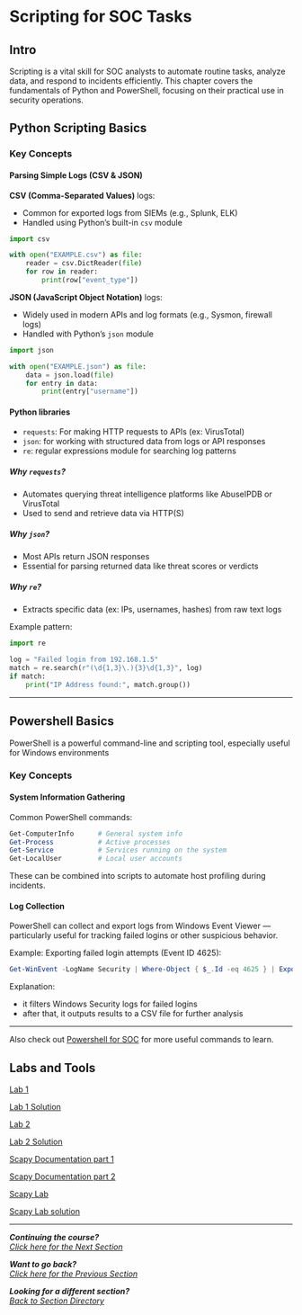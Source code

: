 # Scripting for SOC Tasks

## Intro

Scripting is a vital skill for SOC analysts to automate routine tasks, analyze data, and respond to incidents efficiently. This chapter covers the fundamentals of Python and PowerShell, focusing on their practical use in security operations.

## Python Scripting Basics

### Key Concepts

#### Parsing Simple Logs (CSV & JSON)

**CSV (Comma-Separated Values)** logs:
- Common for exported logs from SIEMs (e.g., Splunk, ELK)
- Handled using Python’s built-in `csv` module

```python
import csv

with open("EXAMPLE.csv") as file:
    reader = csv.DictReader(file)
    for row in reader:
        print(row["event_type"])
```

**JSON (JavaScript Object Notation)** logs:
- Widely used in modern APIs and log formats (e.g., Sysmon, firewall logs)
- Handled with Python’s `json` module

```python
import json

with open("EXAMPLE.json") as file:
    data = json.load(file)
    for entry in data:
        print(entry["username"])
```

#### Python libraries

- `requests`: For making HTTP requests to APIs (ex: VirusTotal)
- `json`: for working with structured data from logs or API responses
- `re`: regular expressions module for searching log patterns

##### Why `requests`?
- Automates querying threat intelligence platforms like AbuseIPDB or VirusTotal
- Used to send and retrieve data via HTTP(S)

##### Why `json`?
- Most APIs return JSON responses
- Essential for parsing returned data like threat scores or verdicts

##### Why `re`?
- Extracts specific data (ex: IPs, usernames, hashes) from raw text logs

Example pattern:
```python
import re

log = "Failed login from 192.168.1.5"
match = re.search(r"(\d{1,3}\.){3}\d{1,3}", log)
if match:
    print("IP Address found:", match.group())
```

---

## Powershell Basics

PowerShell is a powerful command-line and scripting tool, especially useful for Windows environments

### Key Concepts

#### System Information Gathering

Common PowerShell commands:

```powershell
Get-ComputerInfo      # General system info
Get-Process           # Active processes
Get-Service           # Services running on the system
Get-LocalUser         # Local user accounts
```

These can be combined into scripts to automate host profiling during incidents.

#### Log Collection

PowerShell can collect and export logs from Windows Event Viewer — particularly useful for tracking failed logins or other suspicious behavior.

Example: Exporting failed login attempts (Event ID 4625):

```powershell
Get-WinEvent -LogName Security | Where-Object { $_.Id -eq 4625 } | Export-Csv failed_logins.csv
```

Explanation:
- it filters Windows Security logs for failed logins
- after that, it outputs results to a CSV file for further analysis

---

Also check out [Powershell for SOC](/courseFiles/Lab_04-socScripting/powershell_for_soc.md) for more useful commands to learn.

## Labs and Tools


[Lab 1](/courseFiles/Lab_04-socScripting/lab1_detect_brute_force.md)

[Lab 1 Solution](/courseFiles/Lab_04-socScripting/lab1_solution_step_by_step.md)

[Lab 2](/courseFiles/Lab_04-socScripting/lab2_collect_system_info.md)

[Lab 2 Solution](/courseFiles/Lab_04-socScripting/lab2_solution_steb_by_step.md)

[Scapy Documentation part 1](/courseFiles/tools/scapy_documentation_part1.md)

[Scapy Documentation part 2](/courseFiles/tools/scapy_documentation_part2.md)

[Scapy Lab](/courseFiles/Section_04-socScripting/scapy_lab.md)

[Scapy Lab solution](/courseFiles/Section_04-socScripting/scapy_lab_solution.md)


***                                                       

<b><i>Continuing the course?</b>
</br>
[Click here for the Next Section](/courseFiles/Section_05-networkingAndTelemetry/networkingAndTelemetry.md)</i>

<b><i>Want to go back?</b>
</br>
[Click here for the Previous Section](/courseFiles/Section_03-detectionAndThreatBehavior/detectionAndThreatBehavior.md)

<b><i>Looking for a different section? </b></br>[Back to Section Directory](/coursenavigation.md)</i>
